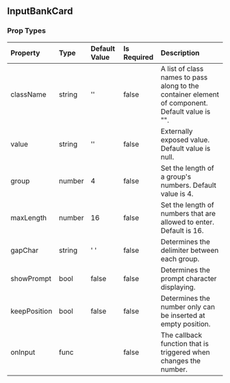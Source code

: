 ## InputBankCard 



### Prop Types
Property | Type | Default Value | Is Required | Description
:--- | :--- | :--- | :--- | :---
className|string|''|false|A list of class names to pass along to the container element of component. Default value is "".
value|string|''|false|Externally exposed value. Default value is null.
group|number|4|false|Set the length of a group's numbers. Default value is 4.
maxLength|number|16|false|Set the length of numbers that are allowed to enter. Default is 16.
gapChar|string|' '|false|Determines the delimiter between each group.
showPrompt|bool|false|false|Determines the prompt character displaying.
keepPosition|bool|false|false|Determines the number only can be inserted at empty position.
onInput|func|&ensp;|false|The callback function that is triggered when changes the number.